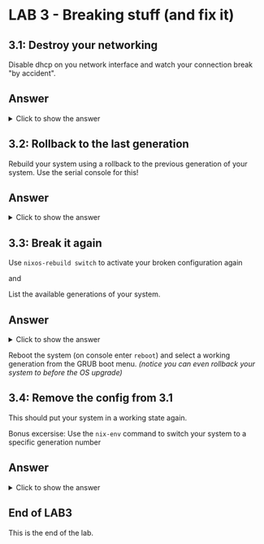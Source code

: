 # LAB 3 - Breaking stuff (and fix it)

## 3.1: Destroy your networking
Disable dhcp on you network interface and watch your connection break "by accident".

## Answer
<details><summary>Click to show the answer</summary>
<p>
  
```nix
  networking.useDHCP = false;
```

</p>
</details>
  
## 3.2: Rollback to the last generation
Rebuild your system using a rollback to the previous generation of your system.
Use the serial console for this!

## Answer
<details><summary>Click to show the answer</summary>
<p>
  
```console
[root@nixos]# nixos-rebuild switch --rollback
```

</p>
</details>

## 3.3: Break it again
Use `nixos-rebuild switch` to activate your broken configuration again

and

List the available generations of your system.

## Answer
<details><summary>Click to show the answer</summary>
<p>
  
```console
[root@nixos]# nix-env --list-generations --profile /nix/var/nix/profiles/system
```

</p>
</details>

Reboot the system (on console enter `reboot`) and select a working generation from the GRUB boot menu.
*(notice you can even rollback your system to before the OS upgrade)*

## 3.4: Remove the config from 3.1
This should put your system in a working state again.

Bonus excersise: Use the `nix-env` command to switch your system to a specific generation number
## Answer
<details><summary>Click to show the answer</summary>
<p>
  
```console
[root@nixos]# nix-env --profile /nix/var/nix/profiles/system --switch-generation <number>
```

</p>
</details>

## End of LAB3
This is the end of the lab.
